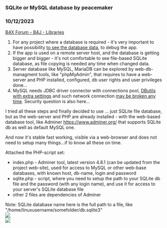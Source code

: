 ### SQLite or MySQL database by peacemaker
### 10/12/2023
[B4X Forum - B4J - Libraries](https://www.b4x.com/android/forum/threads/155180/)

1. For any project where a database is required - it's very important to have possibility [to see the database data](https://www.b4x.com/android/forum/threads/build-sql-terminal-into-app-how-better.154353/), to debug the app.
2. If the app is used on a remote server host, and the database is getting bigger and bigger - it's not comfortable to see file-based SQLite database, as file copying is needed any time when changed data.
3. Server database like MySQL, MariaDB can be explored by web-db-managment tools, like "phpMyAdmin", that requires to have a web-server and PHP installed, configured, db user rights and user privileges done…
4. MySQL needs JDBC driver connector with connections pool, [DButils with extra settings](https://www.b4x.com/android/forum/threads/sql-dbutils-v-2-5-for-sqlite-and-mysql.155152/) and such network connection [may be broken any time](https://www.b4x.com/android/forum/threads/java-sql-sqlnontransientconnectionexception.155159). Security question is also here…

I tried all these steps and finally decided to use … just SQLite file database, but as the web-server and PHP are already installed - with the web-based database tool, like Adminer <https://www.adminer.org/> that supports SQLite db as well as default MySQL one.  
  
And now it's stable fast working, visible via a web-browser and does not need to setup many things…if to know all these on time.  
  
Attached the PHP-script set:  

- index.php - Adminer tool, latest version 4.8.1 (can be updated from the project web-site), used for access to MySQL or other web-base databases, with known host, db-name, login and password
- sqlite.php - script, where you need to setup the path to your SQLite db file and the password (with any login name), and use it for access to your server's SQLite database file
- other 2 files are dependencies of Adminer

Note: SQLite database name here is the full path to a file, like "/home/linuxusername/somefolder/db.sqlite3"  
![](https://www.b4x.com/android/forum/attachments/146797)  
![](https://www.b4x.com/android/forum/attachments/146796)